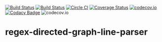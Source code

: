 [![Build Status](https://travis-ci.org/ScottG489/regex-directed-graph-line-parser.svg?branch=master)](https://travis-ci.org/ScottG489/regex-directed-graph-line-parser) [![Build Status](https://snap-ci.com/ScottG489/regex-directed-graph-line-parser/branch/master/build_image)](https://snap-ci.com/ScottG489/regex-directed-graph-line-parser/branch/master) [![Circle CI](https://circleci.com/gh/ScottG489/regex-directed-graph-line-parser.svg?style=svg)](https://circleci.com/gh/ScottG489/regex-directed-graph-line-parser) [![Coverage Status](https://coveralls.io/repos/ScottG489/regex-directed-graph-line-parser/badge.svg?branch=master&service=github)](https://coveralls.io/github/ScottG489/regex-directed-graph-line-parser?branch=master) [![codecov.io](https://codecov.io/github/ScottG489/regex-directed-graph-line-parser/coverage.svg?branch=master)](https://codecov.io/github/ScottG489/regex-directed-graph-line-parser?branch=master) [![Codacy Badge](https://api.codacy.com/project/badge/grade/fceed9561154417b9b44605c42c6a829)](https://www.codacy.com/app/ScottG489/regex-directed-graph-line-parser)
![codecov.io](https://codecov.io/github/ScottG489/regex-directed-graph-line-parser/branch.svg?branch=master)
# regex-directed-graph-line-parser
